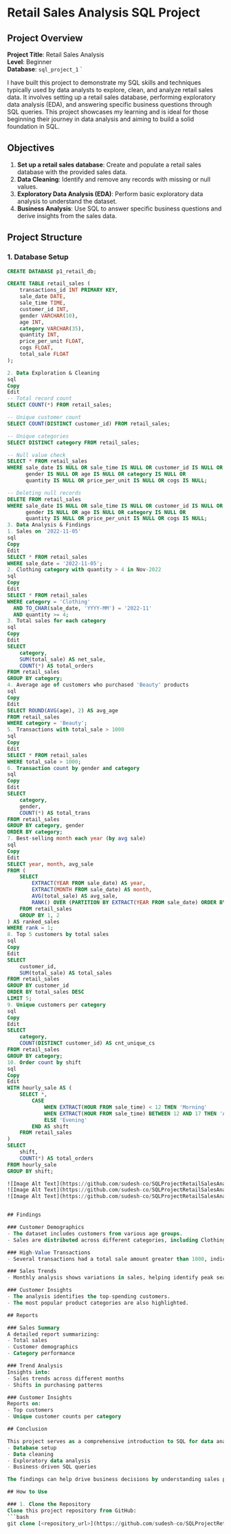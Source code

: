# Retail Sales Analysis SQL Project

## Project Overview

**Project Title**: Retail Sales Analysis  
**Level**: Beginner  
**Database**:  `sql_project_1`
`

I have built this project to demonstrate my SQL skills and techniques typically used by data analysts to explore, clean, and analyze retail sales data. It involves setting up a retail sales database, performing exploratory data analysis (EDA), and answering specific business questions through SQL queries. This project showcases my learning and is ideal for those beginning their journey in data analysis and aiming to build a solid foundation in SQL.



## Objectives

1. **Set up a retail sales database**: Create and populate a retail sales database with the provided sales data.
2. **Data Cleaning**: Identify and remove any records with missing or null values.
3. **Exploratory Data Analysis (EDA)**: Perform basic exploratory data analysis to understand the dataset.
4. **Business Analysis**: Use SQL to answer specific business questions and derive insights from the sales data.

## Project Structure

### 1. Database Setup

```sql
CREATE DATABASE p1_retail_db;

CREATE TABLE retail_sales (
    transactions_id INT PRIMARY KEY,
    sale_date DATE,
    sale_time TIME,
    customer_id INT,
    gender VARCHAR(10),
    age INT,
    category VARCHAR(35),
    quantity INT,
    price_per_unit FLOAT,
    cogs FLOAT,
    total_sale FLOAT
);

2. Data Exploration & Cleaning
sql
Copy
Edit
-- Total record count
SELECT COUNT(*) FROM retail_sales;

-- Unique customer count
SELECT COUNT(DISTINCT customer_id) FROM retail_sales;

-- Unique categories
SELECT DISTINCT category FROM retail_sales;

-- Null value check
SELECT * FROM retail_sales
WHERE sale_date IS NULL OR sale_time IS NULL OR customer_id IS NULL OR 
      gender IS NULL OR age IS NULL OR category IS NULL OR 
      quantity IS NULL OR price_per_unit IS NULL OR cogs IS NULL;

-- Deleting null records
DELETE FROM retail_sales
WHERE sale_date IS NULL OR sale_time IS NULL OR customer_id IS NULL OR 
      gender IS NULL OR age IS NULL OR category IS NULL OR 
      quantity IS NULL OR price_per_unit IS NULL OR cogs IS NULL;
3. Data Analysis & Findings
1. Sales on '2022-11-05'
sql
Copy
Edit
SELECT * FROM retail_sales
WHERE sale_date = '2022-11-05';
2. Clothing category with quantity > 4 in Nov-2022
sql
Copy
Edit
SELECT * FROM retail_sales
WHERE category = 'Clothing'
  AND TO_CHAR(sale_date, 'YYYY-MM') = '2022-11'
  AND quantity >= 4;
3. Total sales for each category
sql
Copy
Edit
SELECT 
    category,
    SUM(total_sale) AS net_sale,
    COUNT(*) AS total_orders
FROM retail_sales
GROUP BY category;
4. Average age of customers who purchased 'Beauty' products
sql
Copy
Edit
SELECT ROUND(AVG(age), 2) AS avg_age
FROM retail_sales
WHERE category = 'Beauty';
5. Transactions with total_sale > 1000
sql
Copy
Edit
SELECT * FROM retail_sales
WHERE total_sale > 1000;
6. Transaction count by gender and category
sql
Copy
Edit
SELECT 
    category,
    gender,
    COUNT(*) AS total_trans
FROM retail_sales
GROUP BY category, gender
ORDER BY category;
7. Best-selling month each year (by avg sale)
sql
Copy
Edit
SELECT year, month, avg_sale
FROM (
    SELECT 
        EXTRACT(YEAR FROM sale_date) AS year,
        EXTRACT(MONTH FROM sale_date) AS month,
        AVG(total_sale) AS avg_sale,
        RANK() OVER (PARTITION BY EXTRACT(YEAR FROM sale_date) ORDER BY AVG(total_sale) DESC) AS rank
    FROM retail_sales
    GROUP BY 1, 2
) AS ranked_sales
WHERE rank = 1;
8. Top 5 customers by total sales
sql
Copy
Edit
SELECT 
    customer_id,
    SUM(total_sale) AS total_sales
FROM retail_sales
GROUP BY customer_id
ORDER BY total_sales DESC
LIMIT 5;
9. Unique customers per category
sql
Copy
Edit
SELECT 
    category,
    COUNT(DISTINCT customer_id) AS cnt_unique_cs
FROM retail_sales
GROUP BY category;
10. Order count by shift
sql
Copy
Edit
WITH hourly_sale AS (
    SELECT *,
        CASE
            WHEN EXTRACT(HOUR FROM sale_time) < 12 THEN 'Morning'
            WHEN EXTRACT(HOUR FROM sale_time) BETWEEN 12 AND 17 THEN 'Afternoon'
            ELSE 'Evening'
        END AS shift
    FROM retail_sales
)
SELECT 
    shift,
    COUNT(*) AS total_orders
FROM hourly_sale
GROUP BY shift;

![Image Alt Text](https://github.com/sudesh-co/SQLProjectRetailSalesAnalysis/blob/main/Screenshot%202025-05-06%20075327.png)
![Image Alt Text](https://github.com/sudesh-co/SQLProjectRetailSalesAnalysis/blob/main/Screenshot%202025-05-06%20075344.png)
![Image Alt Text](https://github.com/sudesh-co/SQLProjectRetailSalesAnalysis/blob/main/Screenshot%202025-05-06%20075353.png)


## Findings

### Customer Demographics
- The dataset includes customers from various age groups.
- Sales are distributed across different categories, including Clothing and Beauty.

### High-Value Transactions
- Several transactions had a total sale amount greater than 1000, indicating premium purchases.

### Sales Trends
- Monthly analysis shows variations in sales, helping identify peak seasons.

### Customer Insights
- The analysis identifies the top-spending customers.
- The most popular product categories are also highlighted.

## Reports

### Sales Summary
A detailed report summarizing:
- Total sales
- Customer demographics
- Category performance

### Trend Analysis
Insights into:
- Sales trends across different months
- Shifts in purchasing patterns

### Customer Insights
Reports on:
- Top customers
- Unique customer counts per category

## Conclusion

This project serves as a comprehensive introduction to SQL for data analysts, covering:
- Database setup
- Data cleaning
- Exploratory data analysis
- Business-driven SQL queries

The findings can help drive business decisions by understanding sales patterns, customer behavior, and product performance.

## How to Use

### 1. Clone the Repository
Clone this project repository from GitHub:
```bash
git clone [<repository_url>](https://github.com/sudesh-co/SQLProjectRetailSalesAnalysis/)

